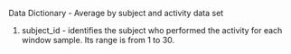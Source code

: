 Data Dictionary - Average by subject and activity data set

1. subject_id - identifies the subject who performed the activity for each window sample. Its range is from 1 to 30.